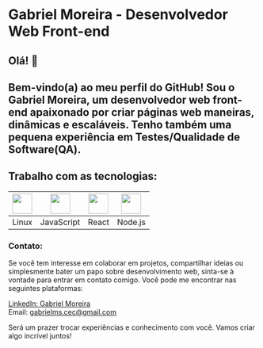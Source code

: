 # Gabriel Moreira - Desenvolvedor Web Front-end

## Olá! 👋
## Bem-vindo(a) ao meu perfil do GitHub! Sou o Gabriel Moreira, um desenvolvedor web front-end apaixonado por criar páginas web maneiras, dinâmicas e escaláveis.  Tenho também uma pequena experiência em Testes/Qualidade de Software(QA).
## Trabalho com as tecnologias:

| <img src="https://cdn.jsdelivr.net/gh/devicons/devicon/icons/linux/linux-original.svg" width="40" height="40"/> | <img src="https://cdn.jsdelivr.net/gh/devicons/devicon/icons/javascript/javascript-original.svg" width="40" height="40"/> | <img src="https://cdn.jsdelivr.net/gh/devicons/devicon/icons/react/react-original-wordmark.svg" width="40" height="40"/> | <img src="https://cdn.jsdelivr.net/gh/devicons/devicon/icons/nodejs/nodejs-original.svg" width="40" height="40"/> |
| ------- | ------- | ------- | ------- |
| Linux   | JavaScript | React   | Node.js |


<!-- <img src="https://cdn.jsdelivr.net/gh/devicons/devicon/icons/javascript/javascript-original.svg" width="40" height="40"/> <img src="https://cdn.jsdelivr.net/gh/devicons/devicon/icons/react/react-original-wordmark.svg" width="40" height="40"/> <img src="https://cdn.jsdelivr.net/gh/devicons/devicon/icons/bootstrap/bootstrap-plain.svg" width="40" height="40"/> <img src="https://cdn.jsdelivr.net/gh/devicons/devicon/icons/nodejs/nodejs-original.svg" width="40" height="40"/> -->

<!--# Projetos e Contribuições
Ao longo da minha trajetória aprendendo a desenvolver, trabalhei em diversos projetos interessantes e fiz algumas contribuições para a comunidade de desenvolvimento. Alguns dos meus destaques incluem:

Projeto 1: Uma descrição breve do projeto 1.
Projeto 2: Uma descrição breve do projeto 2.
Contribuição 1: Contribuição feita para um projeto de código aberto.
Contribuição 2: Contribuição feita para outro projeto de código aberto.
Sinta-se à vontade para explorar esses projetos e contribuições. Eles demonstram minha habilidade de trabalhar em equipe, resolver problemas e desenvolver soluções de alta qualidade.-->

### Contato:
Se você tem interesse em colaborar em projetos, compartilhar ideias ou simplesmente bater um papo sobre desenvolvimento web, sinta-se à vontade para entrar em contato comigo. Você pode me encontrar nas seguintes plataformas:

[LinkedIn: Gabriel Moreira](https://www.linkedin.com/in/gabrielmsdev/)<br>
Email: gabrielms.cec@gmail.com

Será um prazer trocar experiências e conhecimento com você. Vamos criar algo incrível juntos!
